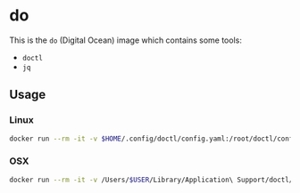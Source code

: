 # do

This is the `do` (Digital Ocean) image which contains some tools:

- `doctl`
- `jq`

## Usage

### Linux

```bash
docker run --rm -it -v $HOME/.config/doctl/config.yaml:/root/doctl/config.yaml -v $(pwd):/workdir -w /workdir ghcr.io/philips-labs/do:latest doctl
```

### OSX
```bash
docker run --rm -it -v /Users/$USER/Library/Application\ Support/doctl/config.yaml:/root/doctl/config.yaml do:0.0.1
```
